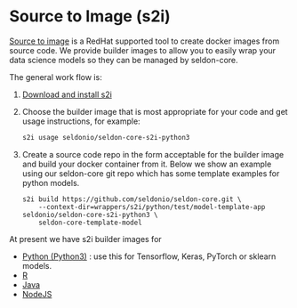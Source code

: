# Source to Image (s2i)

[Source to image](https://github.com/openshift/source-to-image) is a RedHat supported tool to create docker images from source code. We provide builder images to allow you to easily wrap your data science models so they can be managed by seldon-core.

The general work flow is:

 1. [Download and install s2i](https://github.com/openshift/source-to-image#installation)

 1. Choose the builder image that is most appropriate for your code and get usage instructions, for example:

    ```bash
    s2i usage seldonio/seldon-core-s2i-python3
    ```

 1. Create a source code repo in the form acceptable for the builder image and build your docker container from it. Below we show an example using our seldon-core git repo which has some template examples for python models.

    ```
    s2i build https://github.com/seldonio/seldon-core.git \
        --context-dir=wrappers/s2i/python/test/model-template-app seldonio/seldon-core-s2i-python3 \
        seldon-core-template-model
    ```

At present we have s2i builder images for

 * [Python (Python3)](../python/README.md) : use this for Tensorflow, Keras, PyTorch or sklearn models.
 * [R](../R/README.md)
 * [Java](../java/README.md)
 * [NodeJS](../nodejs/README.md)

